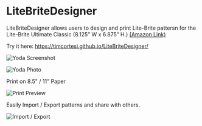# LiteBriteDesigner

LiteBriteDesigner allows users to design and print Lite-Brite pattersn for the Lite-Brite Ultimate Classic (8.125” W x 6.875” H.) 
[(Amazon Link)](https://www.amazon.com/Basic-Fun-02215-Lite-Brite-Ultimate/dp/B01N6B8SX0/)

Try it here: https://timcortesi.github.io/LiteBriteDesigner/

![Yoda Screenshot](https://timcortesi.github.io/LiteBriteDesigner/readme/yoda_screenshot.png)

![Yoda Photo](https://timcortesi.github.io/LiteBriteDesigner/readme/litebrite.jpg)

Print on 8.5" / 11" Paper

![Print Preview](https://timcortesi.github.io/LiteBriteDesigner/readme/print_preview.png)

Easily Import / Export patterns and share with others.

![Import / Export](https://timcortesi.github.io/LiteBriteDesigner/readme/io.png)
